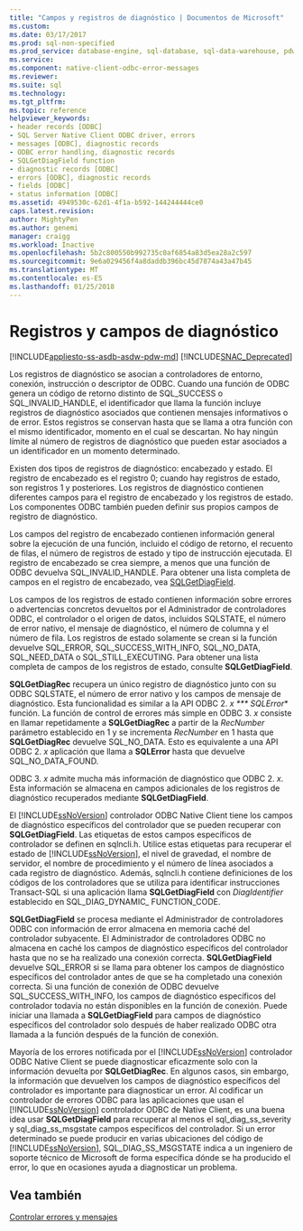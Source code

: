 ```yaml
---
title: "Campos y registros de diagnóstico | Documentos de Microsoft"
ms.custom: 
ms.date: 03/17/2017
ms.prod: sql-non-specified
ms.prod_service: database-engine, sql-database, sql-data-warehouse, pdw
ms.service: 
ms.component: native-client-odbc-error-messages
ms.reviewer: 
ms.suite: sql
ms.technology: 
ms.tgt_pltfrm: 
ms.topic: reference
helpviewer_keywords:
- header records [ODBC]
- SQL Server Native Client ODBC driver, errors
- messages [ODBC], diagnostic records
- ODBC error handling, diagnostic records
- SQLGetDiagField function
- diagnostic records [ODBC]
- errors [ODBC], diagnostic records
- fields [ODBC]
- status information [ODBC]
ms.assetid: 4949530c-62d1-4f1a-b592-144244444ce0
caps.latest.revision: 
author: MightyPen
ms.author: genemi
manager: craigg
ms.workload: Inactive
ms.openlocfilehash: 5b2c800550b992735c0af6854a83d5ea28a2c597
ms.sourcegitcommit: 9e6a029456f4a8daddb396bc45d7874a43a47b45
ms.translationtype: MT
ms.contentlocale: es-ES
ms.lasthandoff: 01/25/2018
---
```

# <a name="diagnostic-records-and-fields"></a>Registros y campos de diagnóstico
[!INCLUDE[appliesto-ss-asdb-asdw-pdw-md](../../includes/appliesto-ss-asdb-asdw-pdw-md.md)]
[!INCLUDE[SNAC_Deprecated](../../includes/snac-deprecated.md)]

  Los registros de diagnóstico se asocian a controladores de entorno, conexión, instrucción o descriptor de ODBC. Cuando una función de ODBC genera un código de retorno distinto de SQL_SUCCESS o SQL_INVALID_HANDLE, el identificador que llama la función incluye registros de diagnóstico asociados que contienen mensajes informativos o de error. Estos registros se conservan hasta que se llama a otra función con el mismo identificador, momento en el cual se descartan. No hay ningún límite al número de registros de diagnóstico que pueden estar asociados a un identificador en un momento determinado.  
  
 Existen dos tipos de registros de diagnóstico: encabezado y estado. El registro de encabezado es el registro 0; cuando hay registros de estado, son registros 1 y posteriores. Los registros de diagnóstico contienen diferentes campos para el registro de encabezado y los registros de estado. Los componentes ODBC también pueden definir sus propios campos de registro de diagnóstico.  
  
 Los campos del registro de encabezado contienen información general sobre la ejecución de una función, incluido el código de retorno, el recuento de filas, el número de registros de estado y tipo de instrucción ejecutada. El registro de encabezado se crea siempre, a menos que una función de ODBC devuelva SQL_INVALID_HANDLE. Para obtener una lista completa de campos en el registro de encabezado, vea [SQLGetDiagField](../../relational-databases/native-client-odbc-api/sqlgetdiagfield.md).  
  
 Los campos de los registros de estado contienen información sobre errores o advertencias concretos devueltos por el Administrador de controladores ODBC, el controlador o el origen de datos, incluidos SQLSTATE, el número de error nativo, el mensaje de diagnóstico, el número de columna y el número de fila. Los registros de estado solamente se crean si la función devuelve SQL_ERROR, SQL_SUCCESS_WITH_INFO, SQL_NO_DATA, SQL_NEED_DATA o SQL_STILL_EXECUTING. Para obtener una lista completa de campos de los registros de estado, consulte **SQLGetDiagField**.  
  
 **SQLGetDiagRec** recupera un único registro de diagnóstico junto con su ODBC SQLSTATE, el número de error nativo y los campos de mensaje de diagnóstico. Esta funcionalidad es similar a la API ODBC 2. *x *** SQLError** función. La función de control de errores más simple en ODBC 3. *x* consiste en llamar repetidamente a **SQLGetDiagRec** a partir de la *RecNumber* parámetro establecido en 1 y se incrementa *RecNumber* en 1 hasta que **SQLGetDiagRec** devuelve SQL_NO_DATA. Esto es equivalente a una API ODBC 2. *x* aplicación que llama a **SQLError** hasta que devuelve SQL_NO_DATA_FOUND.  
  
 ODBC 3. *x* admite mucha más información de diagnóstico que ODBC 2. *x*. Esta información se almacena en campos adicionales de los registros de diagnóstico recuperados mediante **SQLGetDiagField**.  
  
 El [!INCLUDE[ssNoVersion](../../includes/ssnoversion-md.md)] controlador ODBC Native Client tiene los campos de diagnóstico específicos del controlador que se pueden recuperar con **SQLGetDiagField**. Las etiquetas de estos campos específicos de controlador se definen en sqlncli.h. Utilice estas etiquetas para recuperar el estado de [!INCLUDE[ssNoVersion](../../includes/ssnoversion-md.md)], el nivel de gravedad, el nombre de servidor, el nombre de procedimiento y el número de línea asociados a cada registro de diagnóstico. Además, sqlncli.h contiene definiciones de los códigos de los controladores que se utiliza para identificar instrucciones Transact-SQL si una aplicación llama **SQLGetDiagField** con *DiagIdentifier* establecido en SQL_DIAG_DYNAMIC_ FUNCTION_CODE.  
  
 **SQLGetDiagField** se procesa mediante el Administrador de controladores ODBC con información de error almacena en memoria caché del controlador subyacente. El Administrador de controladores ODBC no almacena en caché los campos de diagnóstico específicos del controlador hasta que no se ha realizado una conexión correcta. **SQLGetDiagField** devuelve SQL_ERROR si se llama para obtener los campos de diagnóstico específicos del controlador antes de que se ha completado una conexión correcta. Si una función de conexión de ODBC devuelve SQL_SUCCESS_WITH_INFO, los campos de diagnóstico específicos del controlador todavía no están disponibles en la función de conexión. Puede iniciar una llamada a **SQLGetDiagField** para campos de diagnóstico específicos del controlador solo después de haber realizado ODBC otra llamada a la función después de la función de conexión.  
  
 Mayoría de los errores notificada por el [!INCLUDE[ssNoVersion](../../includes/ssnoversion-md.md)] controlador ODBC Native Client se puede diagnosticar eficazmente solo con la información devuelta por **SQLGetDiagRec**. En algunos casos, sin embargo, la información que devuelven los campos de diagnóstico específicos del controlador es importante para diagnosticar un error. Al codificar un controlador de errores ODBC para las aplicaciones que usan el [!INCLUDE[ssNoVersion](../../includes/ssnoversion-md.md)] controlador ODBC de Native Client, es una buena idea usar **SQLGetDiagField** para recuperar al menos el sql_diag_ss_severity y sql_diag_ss_msgstate campos específicos del controlador. Si un error determinado se puede producir en varias ubicaciones del código de [!INCLUDE[ssNoVersion](../../includes/ssnoversion-md.md)], SQL_DIAG_SS_MSGSTATE indica a un ingeniero de soporte técnico de Microsoft de forma específica dónde se ha producido el error, lo que en ocasiones ayuda a diagnosticar un problema.  
  
## <a name="see-also"></a>Vea también  
 [Controlar errores y mensajes](../../relational-databases/native-client-odbc-error-messages/handling-errors-and-messages.md)  
  
  
